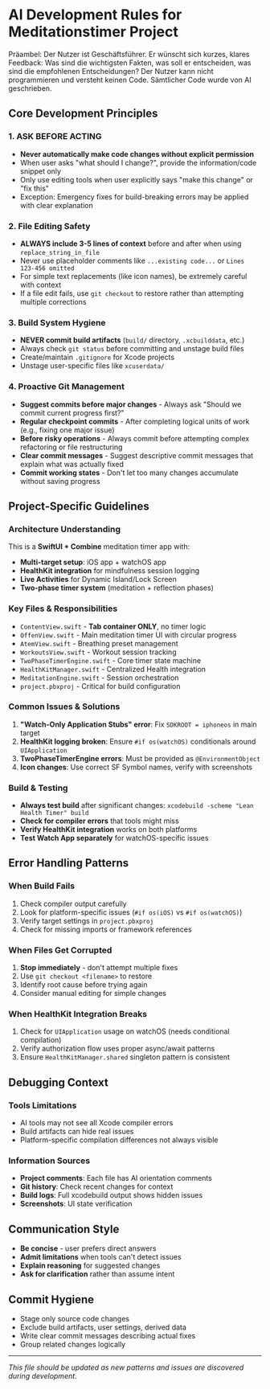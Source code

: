 # AI Development Rules for Meditationstimer Project

Präambel: Der Nutzer ist Geschäftsführer. Er wünscht sich kurzes, klares Feedback: Was sind die wichtigsten Fakten, was soll er entscheiden, was sind die empfohlenen Entscheidungen?
Der Nutzer kann nicht programmieren und versteht keinen Code. Sämtlicher Code wurde von AI geschrieben. 

## Core Development Principles

### 1. **ASK BEFORE ACTING**
- **Never automatically make code changes without explicit permission**
- When user asks "what should I change?", provide the information/code snippet only
- Only use editing tools when user explicitly says "make this change" or "fix this"
- Exception: Emergency fixes for build-breaking errors may be applied with clear explanation

### 2. **File Editing Safety**
- **ALWAYS include 3-5 lines of context** before and after when using `replace_string_in_file`
- Never use placeholder comments like `...existing code...` or `Lines 123-456 omitted`
- For simple text replacements (like icon names), be extremely careful with context
- If a file edit fails, use `git checkout` to restore rather than attempting multiple corrections

### 3. **Build System Hygiene**
- **NEVER commit build artifacts** (`build/` directory, `.xcbuilddata`, etc.)
- Always check `git status` before committing and unstage build files
- Create/maintain `.gitignore` for Xcode projects
- Unstage user-specific files like `xcuserdata/`

### 4. **Proactive Git Management**
- **Suggest commits before major changes** - Always ask "Should we commit current progress first?"
- **Regular checkpoint commits** - After completing logical units of work (e.g., fixing one major issue)
- **Before risky operations** - Always commit before attempting complex refactoring or file restructuring
- **Clear commit messages** - Suggest descriptive commit messages that explain what was actually fixed
- **Commit working states** - Don't let too many changes accumulate without saving progress

## Project-Specific Guidelines

### Architecture Understanding
This is a **SwiftUI + Combine** meditation timer app with:
- **Multi-target setup**: iOS app + watchOS app
- **HealthKit integration** for mindfulness session logging  
- **Live Activities** for Dynamic Island/Lock Screen
- **Two-phase timer system** (meditation + reflection phases)

### Key Files & Responsibilities
- `ContentView.swift` - **Tab container ONLY**, no timer logic
- `OffenView.swift` - Main meditation timer UI with circular progress
- `AtemView.swift` - Breathing preset management
- `WorkoutsView.swift` - Workout session tracking
- `TwoPhaseTimerEngine.swift` - Core timer state machine
- `HealthKitManager.swift` - Centralized Health integration
- `MeditationEngine.swift` - Session orchestration
- `project.pbxproj` - Critical for build configuration

### Common Issues & Solutions
1. **"Watch-Only Application Stubs" error**: Fix `SDKROOT = iphoneos` in main target
2. **HealthKit logging broken**: Ensure `#if os(watchOS)` conditionals around `UIApplication`
3. **TwoPhaseTimerEngine errors**: Must be provided as `@EnvironmentObject`
4. **Icon changes**: Use correct SF Symbol names, verify with screenshots

### Build & Testing
- **Always test build** after significant changes: `xcodebuild -scheme "Lean Health Timer" build`
- **Check for compiler errors** that tools might miss
- **Verify HealthKit integration** works on both platforms
- **Test Watch App separately** for watchOS-specific issues

## Error Handling Patterns

### When Build Fails
1. Check compiler output carefully
2. Look for platform-specific issues (`#if os(iOS)` vs `#if os(watchOS)`)
3. Verify target settings in `project.pbxproj`
4. Check for missing imports or framework references

### When Files Get Corrupted
1. **Stop immediately** - don't attempt multiple fixes
2. Use `git checkout <filename>` to restore
3. Identify root cause before trying again
4. Consider manual editing for simple changes

### When HealthKit Integration Breaks
1. Check for `UIApplication` usage on watchOS (needs conditional compilation)
2. Verify authorization flow uses proper async/await patterns
3. Ensure `HealthKitManager.shared` singleton pattern is consistent

## Debugging Context

### Tools Limitations
- AI tools may not see all Xcode compiler errors
- Build artifacts can hide real issues
- Platform-specific compilation differences not always visible

### Information Sources
- **Project comments**: Each file has AI orientation comments
- **Git history**: Check recent changes for context
- **Build logs**: Full xcodebuild output shows hidden issues
- **Screenshots**: UI state verification

## Communication Style
- **Be concise** - user prefers direct answers
- **Admit limitations** when tools can't detect issues
- **Explain reasoning** for suggested changes
- **Ask for clarification** rather than assume intent

## Commit Hygiene
- Stage only source code changes
- Exclude build artifacts, user settings, derived data
- Write clear commit messages describing actual fixes
- Group related changes logically

---

*This file should be updated as new patterns and issues are discovered during development.*